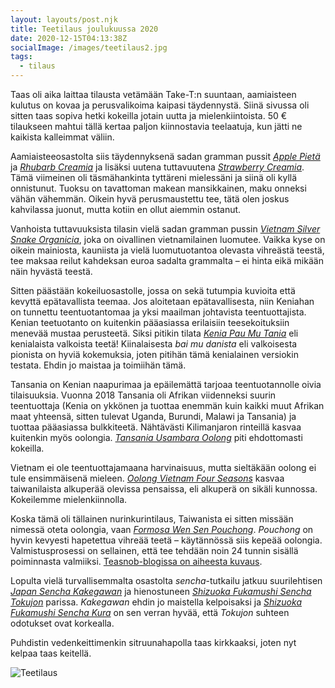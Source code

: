 ```yaml
---
layout: layouts/post.njk
title: Teetilaus joulukuussa 2020
date: 2020-12-15T04:13:38Z
socialImage: /images/teetilaus2.jpg
tags:
  - tilaus
---
```

Taas oli aika laittaa tilausta vetämään Take-T:n suuntaan, aamiaisteen kulutus on kovaa ja perusvalikoima kaipasi täydennystä. Siinä sivussa oli sitten taas sopiva hetki kokeilla jotain uutta ja mielenkiintoista. 50 € tilaukseen mahtui tällä kertaa paljon kiinnostavia teelaatuja, kun jätti ne kaikista kalleimmat väliin.

Aamiaisteeosastolta siis täydennyksenä sadan gramman pussit *[Apple Pietä](/posts/apple-pie/)* ja *[Rhubarb Creamia](https://take-t.fi/products/rhubarb-cream)* ja lisäksi uutena tuttavuutena *[Strawberry Creamia](https://take-t.fi/products/strawberry-cream)*. Tämä viimeinen oli täsmähankinta tyttäreni mielessäni ja siinä oli kyllä onnistunut. Tuoksu on tavattoman makean mansikkainen, maku onneksi vähän vähemmän. Oikein hyvä perusmaustettu tee, tätä olen joskus kahvilassa juonut, mutta kotiin en ollut aiemmin ostanut.

Vanhoista tuttavuuksista tilasin vielä sadan gramman pussin *[Vietnam Silver Snake Organicia](https://take-t.fi/products/vietnam-silver-snake-organic)*, joka on oivallinen vietnamilainen luomutee. Vaikka kyse on oikein mainiosta, kauniista ja vielä luomutuotantoa olevasta vihreästä teestä, tee maksaa reilut kahdeksan euroa sadalta grammalta – ei hinta eikä mikään näin hyvästä teestä.

Sitten päästään kokeiluosastolle, jossa on sekä tutumpia kuvioita että kevyttä epätavallista teemaa. Jos aloitetaan epätavallisesta, niin Keniahan on tunnettu teentuotantomaa ja yksi maailman johtavista teentuottajista. Kenian teetuotanto on kuitenkin pääasiassa erilaisiin teesekoituksiin menevää mustaa perusteetä. Siksi pitikin tilata *[Kenia Pau Mu Tania](https://take-t.fi/products/kenia-pau-mu-tan)* eli kenialaista valkoista teetä! Kiinalaisesta *bai mu danista* eli valkoisesta pionista on hyviä kokemuksia, joten pitihän tämä kenialainen versiokin testata. Ehdin jo maistaa ja toimiihän tämä.

Tansania on Kenian naapurimaa ja epäilemättä tarjoaa teentuotannolle oivia tilaisuuksia. Vuonna 2018 Tansania oli Afrikan viidenneksi suurin teentuottaja (Kenia on ykkönen ja tuottaa enemmän kuin kaikki muut Afrikan maat yhteensä, sitten tulevat Uganda, Burundi, Malawi ja Tansania) ja tuottaa pääasiassa bulkkiteetä. Nähtävästi Kilimanjaron rinteillä kasvaa kuitenkin myös oolongia. *[Tansania Usambara Oolong](https://take-t.fi/products/tansania-usambra-oolong)* piti ehdottomasti kokeilla.

Vietnam ei ole teentuottajamaana harvinaisuus, mutta sieltäkään oolong ei tule ensimmäisenä mieleen. *[Oolong Vietnam Four Seasons](https://take-t.fi/products/oolong-vietnam-four-seasons)* kasvaa taiwanilaista alkuperää olevissa pensaissa, eli alkuperä on sikäli kunnossa. Kokeilemme mielenkiinnolla.

Koska tämä oli tällainen nurinkurintilaus, Taiwanista ei sitten missään nimessä oteta oolongia, vaan *[Formosa Wen Sen Pouchong](https://take-t.fi/products/formosa-wen-shen-pouchong)*. *Pouchong* on hyvin kevyesti hapetettua vihreää teetä – käytännössä siis kepeää oolongia. Valmistusprosessi on sellainen, että tee tehdään noin 24 tunnin sisällä poiminnasta valmiiksi. [Teasnob-blogissa on aiheesta kuvaus](http://teasnob.de/understanding-taiwanese-oolong-tea-bao-zhong-baozhong-pouchong).

Lopulta vielä turvallisemmalta osastolta *sencha*-tutkailu jatkuu suurilehtisen *[Japan Sencha Kakegawan](https://take-t.fi/products/japan-sencha-kakegawa)* ja hienostuneen *[Shizuoka Fukamushi Sencha Tokujon](https://take-t.fi/products/shizuoka-fukamushi-sencha-tokujo)* parissa. *Kakegawan* ehdin jo maistella kelpoisaksi ja *[Shizuoka Fukamushi Sencha Kura](/posts/shizuoka-fukamushi-sencha-kura/)* on sen verran hyvää, että *Tokujon* suhteen odotukset ovat korkealla.

Puhdistin vedenkeittimenkin sitruunahapolla taas kirkkaaksi, joten nyt kelpaa taas keitellä.

![Teetilaus](/images/teetilaus2.jpg)